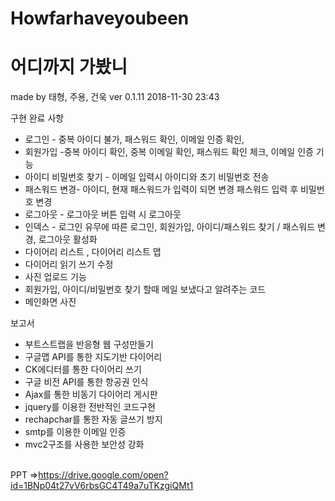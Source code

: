 # Howfarhaveyoubeen
# 어디까지 가봤니
made by 태형, 주용, 건욱
ver 0.1.11 2018-11-30 23:43


구현 완료 사항
- 로그인 - 중복 아이디 불가, 패스워드 확인, 이메일 인증 확인, 
- 회원가입 -중복 아이디 확인, 중복 이메일 확인, 패스워드 확인 체크, 이메일 인증 기능
- 아이디 비밀번호 찾기 - 이메일 입력시 아이디와 초기 비밀번호 전송
- 패스워드 변경- 아이디, 현재 패스워드가 입력이 되면 변경 패스워드 입력 후 비밀번호 변경
- 로그아웃 - 로그아웃 버튼 입력 시 로그아웃
- 인덱스 - 로그인 유무에 따른 로그인, 회원가입, 아이디/패스워드 찾기 / 패스워드 변경, 로그아웃 활성화
- 다이어리 리스트 , 다이어리 리스트 맵
- 다이어리 읽기 쓰기 수정
- 사진 업로드 기능 
- 회원가입, 아이디/비밀번호 찾기 할때 메일 보냈다고 알려주는 코드
- 메인화면 사진


보고서
- 부트스트랩을 반응형 웹 구성만들기
- 구글맵 API를 통한 지도기반 다이어리
- CK에디터를 통한 다이어리 쓰기
- 구글 비전 API를 통한 항공권 인식
- Ajax를 통한 비동기 다이어리 게시판
- jquery를 이용한 전반적인 코드구현
- rechapchar를 통한 자동 글쓰기 방지
- smtp를 이용한 이메일 인증
- mvc2구조를 사용한 보안성 강화

<br>PPT =><https://drive.google.com/open?id=1BNp04t27vV6rbsGC4T49a7uTKzgiQMt1>
